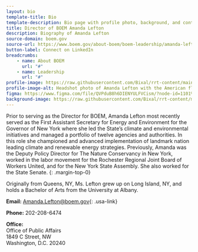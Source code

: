 ```yaml
---
layout: bio
template-title: Bio
template-description: Bio page with profile photo, background, and contact info
title: Director of BOEM Amanda Lefton
description: Biography of Amanda Lefton
source-domain: boem.gov
source-url: https://www.boem.gov/about-boem/boem-leadership/amanda-lefton
button-label: Connect on LinkedIn
breadcrumbs:
    - name: About BOEM
      url: "#"
    - name: Leadership
      url: "#"
profile-image: https://raw.githubusercontent.com/Bixal/rrt-content/main/assets/img/Bio-LeftonAmanda.jpg
profile-image-alt: Headshot photo of Amanda Lefton with the American flag in the background
figma: https://www.figma.com/file/QVPduB8h6DIENYULFVCism/?node-id=1101%3A3135
background-image: https://raw.githubusercontent.com/Bixal/rrt-content/main/assets/img/bio.jpg
---
```


Prior to serving as the Director for BOEM, Amanda Lefton most recently served as the First Assistant Secretary for Energy and Environment for the Governor of New York where she led the State’s climate and environmental initiatives and managed a portfolio of twelve agencies and authorities. In this role she championed and advanced implementation of landmark nation leading climate and renewable energy strategies. Previously, Amanda was the Deputy Policy Director for The Nature Conservancy in New York, worked in the labor movement for the Rochester Regional Joint Board of Workers United, and for the New York State Assembly. She also worked for the State Senate.
{: .margin-top-0}

Originally from Queens, NY, Ms. Lefton grew up on Long Island, NY, and holds a Bachelor of Arts from the University at Albany.

**Email:** <Amanda.Lefton@boem.gov>{: .usa-link}

**Phone:** 202-208-6474

**Office:**<br>
Office of Public Affairs<br>
1849 C Street, NW<br>
Washington, D.C. 20240